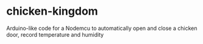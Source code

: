 # chicken-kingdom
Arduino-like code for a Nodemcu to automatically open and close a chicken door, record temperature and humidity
